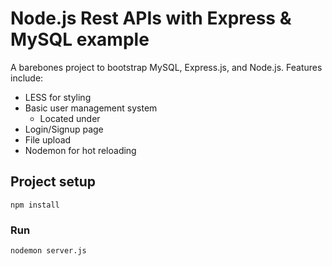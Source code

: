 # Node.js Rest APIs with Express & MySQL example

A barebones project to bootstrap MySQL, Express.js, and Node.js. Features include:  

- LESS for styling
- Basic user management system 
    - Located under    
- Login/Signup page
- File upload
- Nodemon for hot reloading

## Project setup
```
npm install
```

### Run
```
nodemon server.js
```
